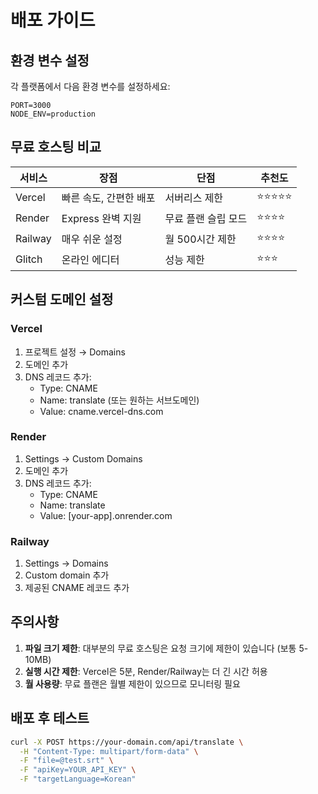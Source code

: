 # 배포 가이드

## 환경 변수 설정

각 플랫폼에서 다음 환경 변수를 설정하세요:

```
PORT=3000
NODE_ENV=production
```

## 무료 호스팅 비교

| 서비스 | 장점 | 단점 | 추천도 |
|--------|------|------|--------|
| Vercel | 빠른 속도, 간편한 배포 | 서버리스 제한 | ⭐⭐⭐⭐⭐ |
| Render | Express 완벽 지원 | 무료 플랜 슬립 모드 | ⭐⭐⭐⭐ |
| Railway | 매우 쉬운 설정 | 월 500시간 제한 | ⭐⭐⭐⭐ |
| Glitch | 온라인 에디터 | 성능 제한 | ⭐⭐⭐ |

## 커스텀 도메인 설정

### Vercel
1. 프로젝트 설정 → Domains
2. 도메인 추가
3. DNS 레코드 추가:
   - Type: CNAME
   - Name: translate (또는 원하는 서브도메인)
   - Value: cname.vercel-dns.com

### Render
1. Settings → Custom Domains
2. 도메인 추가
3. DNS 레코드 추가:
   - Type: CNAME
   - Name: translate
   - Value: [your-app].onrender.com

### Railway
1. Settings → Domains
2. Custom domain 추가
3. 제공된 CNAME 레코드 추가

## 주의사항

1. **파일 크기 제한**: 대부분의 무료 호스팅은 요청 크기에 제한이 있습니다 (보통 5-10MB)
2. **실행 시간 제한**: Vercel은 5분, Render/Railway는 더 긴 시간 허용
3. **월 사용량**: 무료 플랜은 월별 제한이 있으므로 모니터링 필요

## 배포 후 테스트

```bash
curl -X POST https://your-domain.com/api/translate \
  -H "Content-Type: multipart/form-data" \
  -F "file=@test.srt" \
  -F "apiKey=YOUR_API_KEY" \
  -F "targetLanguage=Korean"
```